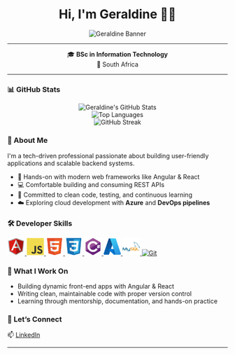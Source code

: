 <h1 align="center">Hi, I'm Geraldine 👋🏽</h1>

<p align="center">
  <img src="https://github.com/CodesByDine/CodesByDine/assets/91410767/0ad089c1-00bf-4075-8a30-99b52b679655" alt="Geraldine Banner" />
</p>

<hr />

<p align="center">
  🎓 <strong>BSc in Information Technology </strong><br>
  📍 South Africa
</p>

<hr />

<h3>📊 GitHub Stats</h3>

<p align="center">
  <img src="https://github-readme-stats.vercel.app/api?username=codesbydeen&show_icons=true&theme=radical" alt="Geraldine's GitHub Stats" />
  <br>
  <img src="https://github-readme-stats.vercel.app/api/top-langs/?username=codesbydeen&layout=compact&theme=radical" alt="Top Languages" />
  <br>
  <img src="https://streak-stats.demolab.com?user=codesbydeen&theme=radical" alt="GitHub Streak" />
</p>

<h3>🚀 About Me</h3>

<p>
  I'm a tech-driven professional passionate about building user-friendly applications and scalable backend systems.
</p>

<ul>
  <li>🔨 Hands-on with modern web frameworks like Angular & React</li>
  <li>💻 Comfortable building and consuming REST APIs</li>
  <li>🧠 Committed to clean code, testing, and continuous learning</li>
  <li>☁️ Exploring cloud development with <strong>Azure</strong> and <strong>DevOps pipelines</strong></li>
</ul>

<h3>🛠️ Developer Skills</h3>

<p>
  <a href="https://angular.io/" target="_blank" rel="noreferrer">
    <img src="https://raw.githubusercontent.com/devicons/devicon/master/icons/angularjs/angularjs-original.svg" alt="Angular" width="40" height="40"/>
  </a>
  <a href="https://developer.mozilla.org/en-US/docs/Web/JavaScript" target="_blank" rel="noreferrer">
    <img src="https://raw.githubusercontent.com/devicons/devicon/master/icons/javascript/javascript-original.svg" alt="JavaScript" width="40" height="40"/>
  </a>
  <a href="https://developer.mozilla.org/en-US/docs/Web/HTML" target="_blank" rel="noreferrer">
    <img src="https://raw.githubusercontent.com/devicons/devicon/master/icons/html5/html5-original.svg" alt="HTML5" width="40" height="40"/>
  </a>
  <a href="https://developer.mozilla.org/en-US/docs/Web/CSS" target="_blank" rel="noreferrer">
    <img src="https://raw.githubusercontent.com/devicons/devicon/master/icons/css3/css3-original.svg" alt="CSS3" width="40" height="40"/>
  </a>
  <a href="https://dotnet.microsoft.com/en-us/languages/csharp" target="_blank" rel="noreferrer">
    <img src="https://raw.githubusercontent.com/devicons/devicon/master/icons/csharp/csharp-original.svg" alt="C#" width="40" height="40"/>
  </a>
  <a href="https://learn.microsoft.com/en-us/azure/devops/" target="_blank" rel="noreferrer">
    <img src="https://raw.githubusercontent.com/devicons/devicon/master/icons/azure/azure-original.svg" alt="Azure" width="40" height="40"/>
  </a>
  <a href="https://www.mysql.com/" target="_blank" rel="noreferrer">
    <img src="https://raw.githubusercontent.com/devicons/devicon/master/icons/mysql/mysql-original-wordmark.svg" alt="MySQL" width="40" height="40"/>
  </a>
  <a href="https://git-scm.com/" target="_blank" rel="noreferrer">
    <img src="https://www.vectorlogo.zone/logos/git-scm/git-scm-icon.svg" alt="Git" width="40" height="40"/>
  </a>
</p>

<h3>💼 What I Work On</h3>

<ul>
  <li>Building dynamic front-end apps with Angular & React</li>
  <li>Writing clean, maintainable code with proper version control</li>
  <li>Learning through mentorship, documentation, and hands-on practice</li>
</ul>

<h3>🤝 Let’s Connect</h3>

<p>
  📫 <a href="[https://www.linkedin.com/in/your-profile-link/](https://www.linkedin.com/in/geraldinegerald/)">LinkedIn</a>
</p>

<hr />
